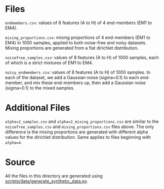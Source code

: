 # Files

``endmembers.csv``: values of 8 features (A to H) of 4 end-members (EM1 to EM4).

``mixing_proportions.csv``: mixing proportions of 4 end-members (EM1 to EM4) in 1000 samples, applied to both noise-free and noisy datasets. Mixing proportions are generated from a flat dirichlet distribution.

``noisefree_samples.csv``: values of 8 features (A to H) of 1000 samples, each of which is a strict mixtures of EM1 to EM4.

``noisy_endmembers.csv``: values of 8 features (A to H) of 1000 samples. In each of the dataset, we add a Gaussian noise (sigma=0.1) to each end-member, and mix these end-members up, then add a Gaussian noise (sigma=0.1) to the mixed samples.

# Additional Files

``alpha=2_samples.csv`` and ``alpha=2_mixing_proportions.csv`` are similar to the ``noisefree_samples.csv`` and ``mixing_proportions.csv`` files above. The only difference is the mixing proportions are generated with different alpha values for the dirichlet distribution. Same applies to files beginning with ``alpha=4``.

# Source

All the files in this directory are generated using [scripts/data/generate_synthetic_data.py](/scripts/data/generate_synthetic_data.py).